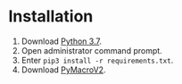 # Installation
1. Download [Python 3.7](https://www.python.org/downloads/).
2. Open administrator command prompt.
3. Enter ```pip3 install -r requirements.txt```.
4. Download [PyMacroV2](https://raw.githubusercontent.com/admin-ll55/PyMacroV2-for-game-automation-keystroke-simulation/master/PyMacroV2.py).
